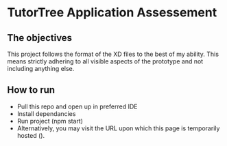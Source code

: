 # TutorTree Application Assessement

## The objectives
This project follows the format of the XD files to the best of my ability. This means strictly adhering to all visible aspects of the prototype and not including anything else.

## How to run
- Pull this repo and open up in preferred IDE
- Install dependancies
- Run project (npm start)
- Alternatively, you may visit the URL upon which this page is temporarily hosted ().
